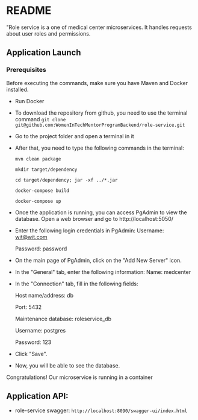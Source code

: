 # README #

"Role service is a one of medical center microservices. It handles requests about user roles and permissions.

## Application Launch ##

### Prerequisites ###
Before executing the commands, make sure you have Maven and Docker installed.

* Run Docker
* To download the repository from github, you need to use the terminal command
  `git clone git@github.com:WomenInTechMentorProgramBackend/role-service.git`
* Go to the project folder and open a terminal in it
* After that, you need to type the following commands in the terminal:

  `mvn clean package`

  `mkdir target/dependency`

  `cd target/dependency; jar -xf ../*.jar`

  `docker-compose build`

  `docker-compose up`
* Once the application is running, you can access PgAdmin to view the database. Open a web browser and go to http://localhost:5050/
* Enter the following login credentials in PgAdmin:
  Username: wit@wit.com

  Password: password
* On the main page of PgAdmin, click on the "Add New Server" icon.
* In the "General" tab, enter the following information:
  Name: medcenter
* In the "Connection" tab, fill in the following fields:

  Host name/address: db

  Port: 5432

  Maintenance database: roleservice_db

  Username: postgres

  Password: 123
* Click "Save".
* Now, you will be able to see the database.

Congratulations! Our microservice is running in a container


## Application API: ##

* role-service swagger:
  ```http://localhost:8090/swagger-ui/index.html```